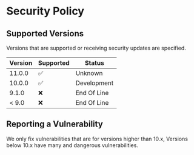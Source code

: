 # Security Policy

## Supported Versions

Versions that are supported or receiving security updates are specified.

| Version | Supported          |   Status  |
| ------- | ------------------ |-----------|
| 11.0.0  | :white_check_mark: |  Unknown  |
| 10.0.0  | :white_check_mark: |Development|
| 9.1.0   | :x:                |End Of Line|
| < 9.0   | :x:                |End Of Line|

## Reporting a Vulnerability

We only fix vulnerabilities that are for versions higher than 10.x,
Versions below 10.x have many and dangerous vulnerabilities.
